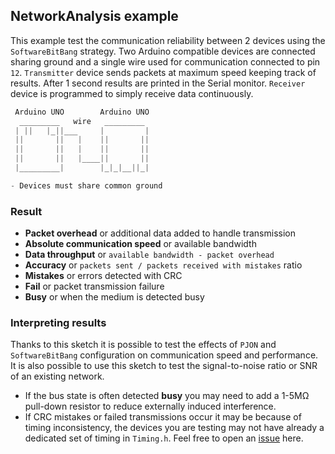 ## NetworkAnalysis example
This example test the communication reliability between 2 devices using the `SoftwareBitBang` strategy. Two Arduino compatible devices are connected sharing ground and a single wire used for communication connected to pin `12`. `Transmitter` device sends packets at maximum speed keeping track of results. After 1 second results are printed in the Serial monitor. `Receiver` device is programmed to simply receive data continuously.

```cpp  
 Arduino UNO        Arduino UNO
  _________   wire   _________
 | ||   |_||___     |         |
 ||       ||   |    ||       ||
 ||       ||   |    ||       ||
 ||       ||   |____||       ||
 |_________|        |_|_|__||_|

- Devices must share common ground
```

### Result
- **Packet overhead** or additional data added to handle transmission
- **Absolute communication speed** or available bandwidth
- **Data throughput** or `available bandwidth - packet overhead`  
- **Accuracy** or `packets sent / packets received with mistakes` ratio
- **Mistakes** or errors detected with CRC
- **Fail** or packet transmission failure
- **Busy** or when the medium is detected busy

### Interpreting results
Thanks to this sketch it is possible to test the effects of `PJON` and `SoftwareBitBang` configuration on communication speed and performance. It is also possible to use this sketch to test the signal-to-noise ratio or SNR of an existing network.

- If the bus state is often detected **busy** you may need to add a 1-5MΩ pull-down resistor to reduce externally induced interference.
- If CRC mistakes or failed transmissions occur it may be because of timing inconsistency, the devices you are testing may not have already a dedicated set of timing in `Timing.h`. Feel free to open an [issue](https://github.com/gioblu/PJON/issues) here.
